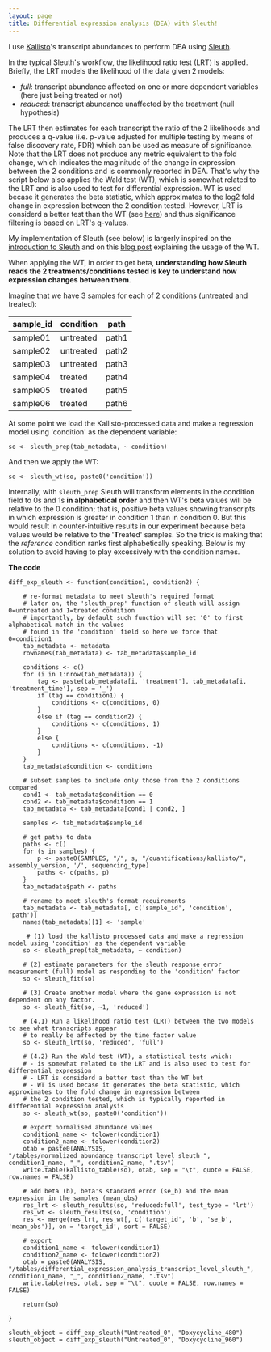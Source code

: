 ```yaml
---
layout: page
title: Differential expression analysis (DEA) with Sleuth!
---
```


I use [Kallisto](https://pachterlab.github.io/kallisto/about.html)'s transcript abundances to perform DEA using [Sleuth](http://pachterlab.github.io/sleuth/).

In the typical Sleuth's workflow, the likelihood ratio test (LRT) is applied. Briefly, the LRT models the likelihood of the data given 2 models:
- *full*: transcript abundance affected on one or more dependent variables (here just being treated or not)
- *reduced*: transcript abundance unaffected by the treatment (null hypothesis)

The LRT then estimates for each transcript the ratio of the 2 likelihoods and produces a q-value (i.e. p-value adjusted for multiple testing by means of false discovery rate, FDR) which can be used as measure of significance. Note that the LRT does not produce any metric equivalent to the fold change, which indicates the maginitude of the change in expression between the 2 conditions and is commonly reported in DEA. That's why the script below also applies the Wald test (WT), which is somewhat related to the LRT and is also used to test for differential expression. WT is used becase it generates the beta statistic, which approximates to the log2 fold change in expression between the 2 condition tested. However, LRT is considerd a better test than the WT (see [here](http://www.ats.ucla.edu/stat/mult_pkg/faq/general/nested_tests.htm)) and thus significance filtering is based on LRT's q-values.

My implementation of Sleuth (see below) is largerly inspired on the [introduction to Sleuth](https://rawgit.com/pachterlab/sleuth/master/inst/doc/intro.html) and on this [blog post](http://achri.blogspot.com.es/2016/10/using-kallisto-sleuth.html) explaining the usage of the WT.

When applying the WT, in order to get beta, **understanding how Sleuth reads the 2 treatments/conditions tested is key to understand how expression changes between them**.

Imagine that we have 3 samples for each of 2 conditions (untreated and treated):

| sample_id  | condition  | path  |
|---|---|---|
| sample01  | untreated  | path1  |
| sample02  | untreated  | path2  |
| sample03  | untreated  | path3  |
| sample04  | treated  | path4  |
| sample05  | treated  | path5  |
| sample06  | treated  | path6  |

At some point we load the Kallisto-processed data and make a regression model using 'condition' as the dependent variable:
```
so <- sleuth_prep(tab_metadata, ~ condition)
```
And then we apply the WT:
```
so <- sleuth_wt(so, paste0('condition'))
```
Internally, with `sleuth_prep` Sleuth will transform elements in the condition field to 0s and 1s **in alphabetical order** and then WT's beta values will be relative to the 0 condition; that is, positive beta values showing transcripts in which expression is greater in condition 1 than in condition 0. But this would result in counter-intuitive results in our experiment because beta values would be relative to the '**T**reated' samples. So the trick is making that the *reference* condition ranks first alphabetically speaking. Below is my solution to avoid having to play excessively with the condition names.

**The code** 

```
diff_exp_sleuth <- function(condition1, condition2) {

	# re-format metadata to meet sleuth's required format
	# later on, the 'sleuth_prep' function of sleuth will assign 0=untreated and 1=treated condition
	# importantly, by default such function will set '0' to first alphabetical match in the values
	# found in the 'condition' field so here we force that 0=condition1
	tab_metadata <- metadata
	rownames(tab_metadata) <- tab_metadata$sample_id
	
	conditions <- c()
	for (i in 1:nrow(tab_metadata)) {
		tag <- paste(tab_metadata[i, 'treatment'], tab_metadata[i, 'treatment_time'], sep = '_')
		if (tag == condition1) {
			conditions <- c(conditions, 0)
		}
		else if (tag == condition2) {
			conditions <- c(conditions, 1)
		}
		else {
			conditions <- c(conditions, -1)
		}
	}
 	tab_metadata$condition <- conditions

	# subset samples to include only those from the 2 conditions compared
	cond1 <- tab_metadata$condition == 0
  	cond2 <- tab_metadata$condition == 1
 	tab_metadata <- tab_metadata[cond1 | cond2, ]

 	samples <- tab_metadata$sample_id

 	# get paths to data
	paths <- c()
	for (s in samples) {
		p <- paste0(SAMPLES, "/", s, "/quantifications/kallisto/", assembly_version, '/', sequencing_type)
		paths <- c(paths, p)
	}
	tab_metadata$path <- paths

 	# rename to meet sleuth's format requirements
 	tab_metadata <- tab_metadata[, c('sample_id', 'condition', 'path')]
 	names(tab_metadata)[1] <- 'sample'

	 # (1) load the kallisto processed data and make a regression model using 'condition' as the dependent variable
  	so <- sleuth_prep(tab_metadata, ~ condition)
  
	# (2) estimate parameters for the sleuth response error measurement (full) model as responding to the 'condition' factor
  	so <- sleuth_fit(so)
  
	# (3) Create another model where the gene expression is not dependent on any factor.
  	so <- sleuth_fit(so, ~1, 'reduced')
  
	# (4.1) Run a likelihood ratio test (LRT) between the two models to see what transcripts appear 
	# to really be affected by the time factor value
	so <- sleuth_lrt(so, 'reduced', 'full')

	# (4.2) Run the Wald test (WT), a statistical tests which:
	# - is somewhat related to the LRT and is also used to test for differential expression
	# - LRT is considerd a better test than the WT but
	# - WT is used becase it generates the beta statistic, which approximates to the fold change in expression between
	# the 2 condition tested, which is typically reported in differential expression analysis
	so <- sleuth_wt(so, paste0('condition'))

	# export normalised abundance values
	condition1_name <- tolower(condition1)
	condition2_name <- tolower(condition2)
	otab = paste0(ANALYSIS, "/tables/normalized_abundance_transcript_level_sleuth_", condition1_name, "_", condition2_name, ".tsv")
 	write.table(kallisto_table(so), otab, sep = "\t", quote = FALSE, row.names = FALSE)

	# add beta (b), beta's standard error (se_b) and the mean expression in the samples (mean_obs)
 	res_lrt <- sleuth_results(so, 'reduced:full', test_type = 'lrt')
 	res_wt <- sleuth_results(so, 'condition')
 	res <- merge(res_lrt, res_wt[, c('target_id', 'b', 'se_b', 'mean_obs')], on = 'target_id', sort = FALSE)
	
	# export
	condition1_name <- tolower(condition1)
	condition2_name <- tolower(condition2)
	otab = paste0(ANALYSIS, "/tables/differential_expression_analysis_transcript_level_sleuth_", condition1_name, "_", condition2_name, ".tsv")
 	write.table(res, otab, sep = "\t", quote = FALSE, row.names = FALSE)

 	return(so)

}

sleuth_object = diff_exp_sleuth("Untreated_0", "Doxycycline_480")
sleuth_object = diff_exp_sleuth("Untreated_0", "Doxycycline_960")
```
